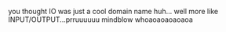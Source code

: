 you thought IO was just a cool domain name huh... well more like INPUT/OUTPUT...prruuuuuu mindblow whoaoaoaoaoaoa

